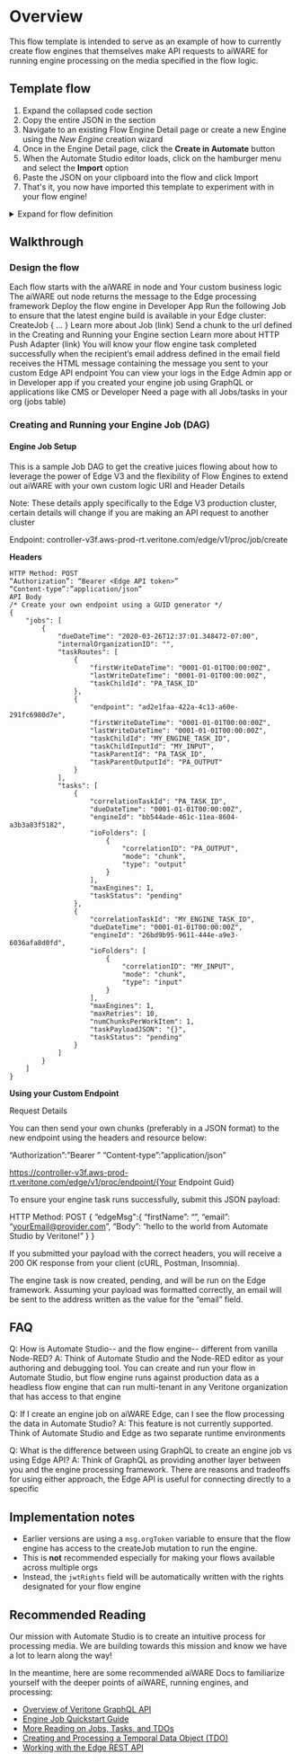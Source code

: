 # Overview

This flow template is intended to serve as an example of how to currently create flow engines that themselves make API requests to aiWARE for running engine processing on the media specified in the flow logic. 

## Template flow

1. Expand the collapsed code section
1. Copy the entire JSON in the section
1. Navigate to an existing Flow Engine Detail page or create a new Engine using the _New Engine_ creation wizard
1. Once in the Engine Detail page, click the **Create in Automate** button
1. When the Automate Studio editor loads, click on the hamburger menu and select the **Import** option
1. Paste the JSON on your clipboard into the flow and click Import
1. That's it, you now have imported this template to experiment with in your flow engine!

<details>
<summary>Expand for flow definition </summary>

```
[{"id":"e8111db7.09df3","type":"subflow","name":"aiWARE Poll Job (BETA)","info":"# Overview\nThis subflow encapsulates the polling pattern that accepts a `JobId` and polls the Job status\n\n## Input\n - `msg.jobId` - expects a valid Id of a Job created in your Veritone Organization\n\n## Output\n 1. The top port outputs the `msg.payload` and stores the results of the job query in JSON format\n 2. The bottom port outputs *failed* or *aborted* jobs in the `msg.payload` property\n\n## Beta Tag\n - Does *not* gracefully handle errors\n - Does *not* handle edge cases very well\n","category":"","in":[{"x":86.65465545654297,"y":286.2382164001465,"wires":[{"id":"6e023b2.85155c4"}]}],"out":[{"x":844.5081176757812,"y":494.53173828125,"wires":[{"id":"606a1259.1bbd6c","port":2}]},{"x":841.7302913665771,"y":588.9761734008789,"wires":[{"id":"606a1259.1bbd6c","port":4},{"id":"606a1259.1bbd6c","port":5}]}],"env":[],"color":"#FFAAAA","icon":"node-red/veritone-logo-transparent.png"},{"id":"606a1259.1bbd6c","type":"switch","z":"e8111db7.09df3","name":"check task status","property":"jobStatus","propertyType":"msg","rules":[{"t":"eq","v":"queued","vt":"str"},{"t":"eq","v":"running","vt":"str"},{"t":"eq","v":"complete","vt":"str"},{"t":"eq","v":"pending","vt":"str"},{"t":"eq","v":"failed","vt":"str"},{"t":"eq","v":"aborted","vt":"str"}],"checkall":"true","repair":false,"outputs":6,"x":450,"y":480,"wires":[["ab388984.585d58"],["ab388984.585d58"],[],["ab388984.585d58"],[],[]]},{"id":"ab388984.585d58","type":"delay","z":"e8111db7.09df3","name":"Keep Polling 25s...","pauseType":"delay","timeout":"25","timeoutUnits":"seconds","rate":"1","nbRateUnits":"1","rateUnits":"second","randomFirst":"1","randomLast":"5","randomUnits":"seconds","drop":false,"x":852.1390075683594,"y":394.976318359375,"wires":[["1ca061b0.c89f7e"]]},{"id":"1ca061b0.c89f7e","type":"aiware","z":"e8111db7.09df3","name":"CheckJobStatus","format":"handlebars","syntax":"mustache","template":"query checkJobStatus{\n    job(id:\"{{jobId}}\" ) {\n    id\n    status\n    targetId\n    tasks {\n        records{\n            id\n            status\n            jobId\n            output\n            engine{\n                id\n                name\n                categoryId\n                }\n                target{\n                id\n                organization{\n                    id\n                    name\n                    }\n                }\n            }\n        }\n    }\n}","x":510,"y":280,"wires":[["ce3b92f3.78069"],[]]},{"id":"ce3b92f3.78069","type":"change","z":"e8111db7.09df3","name":"get task details","rules":[{"p":"jobStatus","t":"set","pt":"msg","to":"payload.job.status","tot":"msg"},{"p":"jobId","t":"set","pt":"msg","to":"payload.job.id","tot":"msg"},{"p":"tdoId","t":"set","pt":"msg","to":"payload.job.targetId","tot":"msg"}],"action":"","property":"","from":"","to":"","reg":false,"x":406.2858581542969,"y":373.85693359375,"wires":[["606a1259.1bbd6c"]]},{"id":"6e023b2.85155c4","type":"change","z":"e8111db7.09df3","name":"set jobId","rules":[{"p":"jobId","t":"set","pt":"msg","to":"payload.createJob.id","tot":"msg"}],"action":"","property":"","from":"","to":"","reg":false,"x":240,"y":280,"wires":[["1ca061b0.c89f7e"]]},{"id":"841b1307.fc4df","type":"subflow","name":"Transcription process","info":"","category":"","in":[{"x":60,"y":180,"wires":[{"id":"64223232.ab95dc"}]}],"out":[{"x":960,"y":120,"wires":[{"id":"4710fd05.5a5c14","port":0}]},{"x":940,"y":240,"wires":[{"id":"4710fd05.5a5c14","port":1}]}],"env":[],"color":"#FFAAAA","icon":"node-red/veritone-logo-transparent.png"},{"id":"4710fd05.5a5c14","type":"subflow:e8111db7.09df3","z":"841b1307.fc4df","name":"","env":[],"x":750,"y":180,"wires":[[],[]]},{"id":"f5417735.7adf18","type":"aiware","z":"841b1307.fc4df","name":"transcribe","format":"handlebars","syntax":"mustache","template":"mutation createJob{\n  createJob(input:{\n    isReprocessJob:true\n    targetId:\"{{tdoId}}\" #merge in payload value w/ mustache syntax\n    tasks: [\n       {\n        engineId: \"54525249-da68-4dbf-b6fe-aea9a1aefd4d\"\n        #transcription\n       }]\n  }) {\n    id\n  }\n}","x":480,"y":180,"wires":[["4710fd05.5a5c14"],[]]},{"id":"64223232.ab95dc","type":"function","z":"841b1307.fc4df","name":"Parse chunk buffer","func":"//hardcode the API url for this run\nmsg.url = 'https://api.veritone.com/v3/graphql';\n\n//Hardcoded token for Automate Training Org\nmsg.orgToken = '256235:6a4523ece2fd4cc89fbc7975b726795ce1a46d384cb1441b8ff14b22afc5f840';\n\n//Parse the string into a JSON\n//We should evaluate if this is actually a JSOn\nconst obj = JSON.parse(Buffer.from(msg.payload.aiwareChunk));\nconst {edgePayload} = obj;\n\n//Now we can start parsing the actual JSON message :-D\n//Check for tdoId value\nif(edgePayload.tdoId){\n    msg.tdoId = edgePayload.tdoId\n}\n//Now check for sendTo value\nmsg.to = edgePayload.sendTo || \"andrew+noSendTo@veritone.com\";\nmsg.firstName = edgePayload.firstName || 'AndyThere';\n//Create an event msg that saves `aiware in` payload\nmsg.event = msg.payload;\nmsg.payload.aiwareChunkObject = obj;\nreturn msg;","outputs":1,"noerr":0,"x":270,"y":180,"wires":[["f5417735.7adf18"]]},{"id":"5b3f707a.c5944","type":"subflow","name":"concat cognitive results","info":"","category":"","in":[{"x":40,"y":80,"wires":[{"id":"9c241f6.24ee7e"}]}],"out":[{"x":1120,"y":300,"wires":[{"id":"f083cdd9.2dda3","port":0}]},{"x":400,"y":200,"wires":[{"id":"9c241f6.24ee7e","port":1},{"id":"9c5dbb53.afe8d8","port":1},{"id":"dfb8420f.ecbd4","port":1}]}],"env":[],"color":"#FFAAAA","icon":"font-awesome/fa-bolt"},{"id":"3c39c314.5930dc","type":"function","z":"5b3f707a.c5944","name":"Process Results","func":"// Save TDO name to use as filename of Word document:\n\nmsg.filename = \"\";\nvar tdoNameArray = msg.payload.temporalDataObject.name.split(\".\");\n\nfor (var i = 0; i < tdoNameArray.length - 1; i++)\n{\n    msg.filename += tdoNameArray[i] + \".\";\n}\n\nmsg.filename += \"docx\";\n\n// Save Engine IDs for Transcription and Speaker Separation engine tasks that have completed on the TDO:\n\n// Engine ID of TDO's Transcription engine \nvar transcriptionEngineId = \"\";\n\n// Engine ID of TDO's translate engine\nvar translateEngineId = \"\";\n\nvar jobArray = msg.payload.temporalDataObject.jobs.records;\n\nfor (var i = 0; i < jobArray.length; i++)\n{\n\tvar taskArray = jobArray[i].tasks.records;\n\n\tfor (var j = 0; j < taskArray.length; j++)\n\t{\n\t\tvar curEngineId = taskArray[j].engine.id;\t\t\t\t\n\t\tvar curEngineCategoryId = taskArray[j].engine.category.id;\n\t\t\n\t\t// Use first Engine ID encountered for Transcription category\n\t\tif (curEngineCategoryId === \"67cd4dd0-2f75-445d-a6f0-2f297d6cd182\" && transcriptionEngineId === \"\")\n\t\t{\n\t\t\ttranscriptionEngineId = curEngineId;\n\t\t}\n\t\t// Use first Engine ID encountered for Translate category\n\t\telse if (curEngineCategoryId === \"3b2b2ff8-44aa-4db4-9b71-ff96c3bf5923\" && translateEngineId === \"\")\n\t\t{\n\t\t\ttranslateEngineId = curEngineId;\n\t\t}\n\t}\n}\n\nmsg.transcriptionEngineId = transcriptionEngineId;\nmsg.translateEngineId = translateEngineId;\n\nreturn msg;","outputs":1,"noerr":0,"x":420,"y":80,"wires":[["9c5dbb53.afe8d8"]]},{"id":"9c241f6.24ee7e","type":"aiware","z":"5b3f707a.c5944","name":"get EngineIDs","format":"handlebars","syntax":"mustache","template":"query {\n  temporalDataObject(id: \"{{tdoId}}\") {\n    name\n    jobs {\n      records {\n        id\n        createdDateTime\n        status\n        tasks(status: complete) {\n          records {\n            id\n            status\n            engine {\n              id\n              name\n              category {\n                id\n                name\n              }\n            }\n          }\n        }\n      }      \n    }\n  }\n}","x":200,"y":80,"wires":[["3c39c314.5930dc"],[]]},{"id":"9c5dbb53.afe8d8","type":"switch","z":"5b3f707a.c5944","name":"Translation Exists?","property":"translateEngineId","propertyType":"msg","rules":[{"t":"empty"},{"t":"nempty"}],"checkall":"true","repair":false,"outputs":2,"x":627.5555419921875,"y":80,"wires":[["dfb8420f.ecbd4"],[]]},{"id":"dfb8420f.ecbd4","type":"aiware","z":"5b3f707a.c5944","name":"Get Engine Results","format":"handlebars","syntax":"mustache","template":"query {\n\tengineResults(tdoId: \"{{tdoId}}\", engineIds: [\"{{transcriptionEngineId}}\"]) {\n\t  records {\n\t\ttdoId\n\t\tengineId\n\t\tstartOffsetMs\n\t\tstopOffsetMs\n\t\tjsondata\n\t\tassetId\n\t\tuserEdited\n\t  }\n\t}\n}","x":870,"y":80,"wires":[["18d0dd43.4a6b63"],[]]},{"id":"18d0dd43.4a6b63","type":"function","z":"5b3f707a.c5944","name":"format engine results","func":"\nvar transcriptionArray = msg.payload.engineResults.records[0].jsondata.series;  // JSON output of Transcription engine results\nvar textContent = \"\";\t                                                        // Content of \"text\" output\n\n// Go through each word in \"transcriptionArray\" and build \"textContent\"\nfor (var i = 0; i < transcriptionArray.length; i++)\n{\n\tvar curWord = transcriptionArray[i].words[0].word;\n\t\n\t// If current word is a period, append it to \"textContent\"\n\tif (curWord === \".\")\n\t{\n\t\ttextContent += curWord;\n\t}\n\t// Otherwise, append a space followed by the current word to \"textContent\"\n\telse\n\t{\n\t\ttextContent += \" \" + curWord;\n\t}\n}\n\nmsg.textContent = textContent.trim();\nnode.warn(\"msg.textContent = \" + msg.textContent);\n\nmsg.to = 'andrew+blmbgreport@veritone.com';\nmsg.cc = 'minh.nguyen+blmbgreport@setacinq.vn';\n\nmsg.topic = 'Your NLP Results (Flow Engine)';\n\nreturn msg;","outputs":1,"noerr":0,"x":760,"y":300,"wires":[["f083cdd9.2dda3"]]},{"id":"f083cdd9.2dda3","type":"template","z":"5b3f707a.c5944","name":"format html","field":"payload","fieldType":"msg","format":"handlebars","syntax":"mustache","template":"<!DOCTYPE html PUBLIC \"-//W3C//DTD HTML 4.01 Transitional//EN\"\n   \"http://www.w3.org/TR/html4/loose.dtd\">\n<html>\n<head>\n    <meta http-equiv=\"Content-Type\" content=\"text/html; charset=UTF-8\">\n    <meta name=\"viewport\" content=\"initial-scale=1.0\">\n    <meta name=\"format-detection\" content=\"telephone=no\">\n    <title>aiWARE analytics report</title>\n    <style type=\"text/css\" data-premailer=\"ignore\">\n        .ReadMsgBody { width: 100%; background-color: #f4f4f4;}\n        .ExternalClass {width: 100%; background-color: #f4f4f4;}\n        .ExternalClass, .ExternalClass p, .ExternalClass span, .ExternalClass font, .ExternalClass td, .ExternalClass div {line-height:100%;}\n        body {-webkit-text-size-adjust:none; -ms-text-size-adjust:none;}\n        body {margin:0; padding:0;}\n        table {border-spacing:0;}\n        table td {border-collapse:collapse;}\n        .yshortcuts a {border-bottom: none !important;}\n        @media screen and (max-width: 600px), screen and (max-device-width: 600px) {\n            table[class=\"container\"] { width: 95% !important; }\n        }\n        @media screen and (max-width: 480px), screen and (max-device-width: 480px) {\n            td[class=\"container-padding\"] { padding-left: 12px !important; padding-right: 12px !important; }\n          \ttable.container td.logo { text-align: center; border-bottom: 1px solid #efefef; height:100px; color:#fff }\n        }\n    </style>\n    <style type=\"text/css\">\n        body { background-color: #f4f4f4; padding: 10px 0; margin: 10px 0; }\n        table.container { font-family: Lato, Arial, sans-serif; color: #434343; }\n        table.container td.header div { height: 10px; border: 1px solid #042f6d; }\n        table.container td.logo { background-size: cover; text-align: center; border-bottom: 1px solid #efefef; height:200px; color:#fff }\n        h1, h2, h3, h4, h5, h6 { color: #4e7ca4; line-height: 1.5; margin: 0 0 25px 0; }\n        h1 { font-size: 24px; } h2 { font-size: 18px; } h3 { font-size: 16px; } h4, h5, h6 { font-size: 14px; }\n        p { font-size: 14px; line-height: 1.5; margin: 0 0 25px 0; color: #434343; }\n        a { color: #0e4595; text-decoration: underline; }\n        td.container-padding img { border: 1px solid #ddd; padding: 37px; margin: 0 19px; }\n        a.intercom-h2b-button { background-color: #3e8acc; border-radius: 3px; color:#fff; display: inline-block; font-size: 14px; height: 44px; line-height:44px; padding: 0px 28px; text-decoration: none; }\n        ul li, ol li { font-size: 14px; line-height: 1.5; }\n        table.footer { background: #f4f4f4; width: 100%; padding-top:30px;}\n        table.footer td { vertical-align: middle; text-align: center; color: #434343; font-size: 12px; }\n      \ttable.footer p { color: #a0a0a0; font-size:12px; }\n    </style>\n</head>\n<body style=\"margin: 10px 0;padding: 10px 0;-webkit-text-size-adjust: none;-ms-text-size-adjust: none;background-color: #f4f4f4;\" leftmargin=\"0\" topmargin=\"0\" marginwidth=\"0\" marginheight=\"0\">\n<br>\n<table border=\"0\" width=\"100%\" height=\"100%\" cellpadding=\"0\" cellspacing=\"0\" bgcolor=\"#f4f4f4\" style=\"border-spacing: 0;\">\n  <tr>\n    <td align=\"center\" valign=\"top\" bgcolor=\"#f4f4f4\" style=\"background-color: #f4f4f4;border-collapse: collapse;\">\n      <table width=\"600\" cellpadding=\"0\" cellspacing=\"0\" border=\"0\" class=\"container\" bgcolor=\"#ffffff\" style=\"border-spacing: 0;font-family: Lato, Arial, sans-serif;color: #434343;\">\n        <tr>\n          <td class=\"container-padding\" bgcolor=\"#ffffff\" style=\"background-color: #ffffff;padding-left: 30px;padding-right: 30px;border-collapse: collapse;\"><br />\n            <!-- ### Begin Content! ### -->\n            <h1>Your aiWARE Analytics Report</h1>\n\n            <!-- ADD CONTENT HERE -->        \n            <p style=\"font-size: 14px; line-height: 1.5; margin: 0 0 25px 0; color: #434343;\">\n            <p>Hi {{firstName}}, here is your latest aiWARE cognitive analytics report:\n            </td>\n        </tr>\n        <tr>\n        <td valign=\"middle\" style=\"padding:10px 40px 5px; background-color:#ffffff; font-family:'Lato',Arial,sans-serif; font-size:14px;\"><table width=\"100%\">\n          <tbody>\n            <tr>\n              <td><img src=\"https://static.veritone.com/email/gear-fa.png\" width=\"18px\" style=\"height:10%;\"></td>\n              <td class=\"container-padding\" width=\"100%\" style=\"padding-left:5px;\"><span style=\"font-family:'Lato-Bold',Arial,sans-serif; font-weight:bold;\">Your Transcription Results</span>\n              </td>\n            </tr>\n          </tbody>\n        </table>\n        </td>\n        </tr>\n        <tr>\n        <td style=\"padding:5px 40px 25px 40px; background-color:#ffffff; font-family:'Lato',Arial,sans-serif; font-size:14px;\"><table width=\"100%\">\n          <tbody>\n            <tr>\n              <td style=\"padding-bottom: 5px;\">\n                <tbody>\n                  <tr>\n                    <td style=\"padding:5px 20px 5px 10px; background-color:#ffffff; font-family:'Lato',Arial,sans-serif; font-size:14px; color:#333333;\">\n                      <p style=\"margin:0px 10px 0px 20px; background-color:#ffffff; font-family:'Lato',Arial,sans-serif; font-size:14px; color#333333;\">\n                          {{{textContent}}}\n                      </p> \n                    </td>\n                  </tr>\n                </tbody>  \n              </td>\n            </tr>\n            </tbody>\n            </table></td>\n        </tr>\n        <tr>  \n        <td valign=\"middle\" style=\"padding:0px 40px; background-color:#ffffff; font-family:'Lato',Arial,sans-serif; font-size:14px;\"><table width=\"100%\">\n          <tbody>\n            <tr>\n              <td><img src=\"https://static.veritone.com/email/info-negfill.png\" width=\"18px\" style=\"height:10%;\"></td>\n              <td class=\"container-padding\" width=\"100%\" style=\"padding-left:5px;\"><span style=\"font-family:'Lato-Bold',Arial,sans-serif; font-weight:bold;\">Details</span></td>\n            </tr>\n          </tbody>\n        </table>\n        </td>\n        </tr>\n        <tr>\n        <td style=\"padding:5px 40px 25px 40px; background-color:#ffffff; font-family:'Lato',Arial,sans-serif; font-size:14px;\"><table width=\"100%\">\n            <tbody>\n              <tr>\n                <td style=\"padding: 0px 10px 0px 25px;\"><span style=\"font-family:'Lato',Arial,sans-serif;\">\n                  You can view the original file and other cognitive details for this media file by clicking the button below\n                  </td>\n                </tr>\n              </tbody>\n            </table>\n          </td>\n        </tr>\n        <tr>\n            <td class=\"container-padding\" style=\"background-color: #ffffff; padding: 10px 40px;\">\n                <center><a href=\"https://cms.veritone.com/#/media-details/{{todId}}\" style=\"background-color: #3e8acc; border-radius: 3px; color:#fff; display: inline-block; font-size: 14px; width:133px; height:44px; line-height:44px; padding: 0px 28px; text-align:center; font-family:'Lato',Arial,sans-serif; text-decoration: none;\">Media Link</a></center>\n            </td>\n        </tr>    \n        <tr>\n        <td class=\"container-padding\" bgcolor=\"#ffffff\" style=\"background-color: #ffffff;padding-left: 30px;padding-right: 30px;border-collapse: collapse;\">\n            <p style=\"font-size: 14px; line-height: 1.5; margin: 0 0 25px 0; color: #434343;\">\n            Create with care,<br>\n            Team Veritone\n            </p>\n          </td>\n        </tr>\n            <!-- ### End Content ### -->\n\n        <tr>\n            <td style=\"border-collapse: collapse;\">\n                <table border=\"0\" width=\"100%\" height=\"100%\" cellpadding=\"0\" cellspacing=\"0\" bgcolor=\"#fbfbfb\" class=\"footer\" style=\"border-spacing: 0;background: #f4f4f4;width: 100%;padding-top: 30px;\">\n                    <tr>\n                      <td style=\"border-collapse: collapse;vertical-align: middle;text-align: center;color: #434343;font-size: 12px;\">\n                        <p style=\"font-size: 12px;line-height: 1.5;margin: 0 0 25px 0;color: #a0a0a0;\">&copy; 2020 Veritone | All Rights Reserved<br>\n                        575 Anton Blvd, Costa Mesa, CA 92627\n                        </p>\n                      </td>\n                    </tr>\n                </table>\n            </td>\n        </tr>\n      </table>\n    </td>\n  </tr>\n</table>\n<br>\n</body>\n</html>","output":"str","x":970,"y":300,"wires":[[]]},{"id":"c20ef88c.0f9d88","type":"subflow","name":"error reporting","info":"","category":"","in":[],"out":[],"env":[],"color":"#FFAAAA","icon":"node-red/alert.svg"},{"id":"f469e397.cac46","type":"catch","z":"c20ef88c.0f9d88","name":"","scope":null,"uncaught":true,"x":200,"y":140,"wires":[["f369edbe.24278","3f954412.2e82dc","90c07ddc.2eb1e"]]},{"id":"f369edbe.24278","type":"debug","z":"c20ef88c.0f9d88","name":"Catch all errors","active":true,"tosidebar":true,"console":true,"tostatus":false,"complete":"payload","targetType":"msg","x":470,"y":140,"wires":[]},{"id":"2e54059b.52291a","type":"e-mail","z":"c20ef88c.0f9d88","server":"smtp.mandrillapp.com","port":"587","secure":false,"tls":false,"name":"andrew+blmbgerrs@veritone.com","dname":"email","x":650,"y":240,"wires":[]},{"id":"3f954412.2e82dc","type":"function","z":"c20ef88c.0f9d88","name":"append error objs","func":"//Structure an email subject!\nmsg.topic = `Flow Engine Runtime Error for Task - ${msg.edgeTaskId}`;\n\n//Temporary value to store the msg.payload value\nlet errPayload = msg.payload;\n\n\n//Structure a response to both Edge & Email Alert\nmsg.payload = {\n    \"Message\":\"The engine task encountered an error at runtime. See report below\",\n    \"errorBody\":msg.error,\n    \"previousPayload\":errPayload\n}\n\nreturn msg;","outputs":1,"noerr":0,"x":470,"y":240,"wires":[["2e54059b.52291a"]]},{"id":"90c07ddc.2eb1e","type":"aiware-out","z":"c20ef88c.0f9d88","name":"","statusCode":"500","x":460,"y":60,"wires":[]},{"id":"95365ac.08b9aa8","type":"tab","label":"Flow NLP Demo 1","disabled":false,"info":"# Overview\nFlow engine processing a file with Transcription and then translation\n\n## Use case\nIn this use-case, we:\n - Ingest an audio visual file from an S3 bucket\n - Write some initial metadata to the file (\"name\") and run `Transcription` processing\n - Once transcription is done, we then:\n  - run Face Recognition (detecting and recognizing) using a Library of Faces\n  - run Speaker Separation which processes the file *and* the transcript\n - Once all engine processes have finished, we then query the cognitive results,\n - We merge them all together\n - And then send out as an HTML email template to the specified recipient!"},{"id":"4ce5a841.672ff8","type":"aiware-in","z":"95365ac.08b9aa8","name":"","tdoId":"1010801274","tdoContent":"","addToJob":false,"endpointUUID":"","x":139,"y":269,"wires":[["e27b69f6.7ad228"]]},{"id":"a4010c87.172f1","type":"e-mail","z":"95365ac.08b9aa8","server":"smtp.mandrillapp.com","port":"587","secure":false,"tls":false,"name":"","dname":"email","x":909,"y":189,"wires":[]},{"id":"787edb70.c0efb4","type":"aiware-out","z":"95365ac.08b9aa8","name":"Edge OK","statusCode":200,"x":982,"y":269,"wires":[]},{"id":"c2035d02.aa3f5","type":"subflow:c20ef88c.0f9d88","z":"95365ac.08b9aa8","name":"","env":[],"x":131,"y":65,"wires":[]},{"id":"99782c6a.8d723","type":"subflow:5b3f707a.c5944","z":"95365ac.08b9aa8","name":"","env":[],"x":669,"y":249,"wires":[["a4010c87.172f1","787edb70.c0efb4"],["23c6a57c.802d7a"]]},{"id":"23c6a57c.802d7a","type":"aiware-out","z":"95365ac.08b9aa8","name":"","statusCode":"500","x":679,"y":329,"wires":[]},{"id":"e27b69f6.7ad228","type":"subflow:841b1307.fc4df","z":"95365ac.08b9aa8","name":"","env":[],"x":359,"y":269,"wires":[["99782c6a.8d723"],["23c6a57c.802d7a"]]},{"id":"33af6a9a.727ee6","type":"comment","z":"95365ac.08b9aa8","name":"Catch and Report Errors","info":"","x":155,"y":112,"wires":[]},{"id":"95f14e21.e2126","type":"comment","z":"95365ac.08b9aa8","name":"Incoming Messages from Edge","info":"","x":158,"y":343,"wires":[]},{"id":"bf408573.f663d8","type":"comment","z":"95365ac.08b9aa8","name":"Run transcription on the file","info":"This node will evaluate the value specified in the msg.payload.aiwareChunk and assuming it's a JSON that includes the `tdoId`, will process the TemporalDataObject specified","x":444,"y":199,"wires":[]}]
```

</details>

## Walkthrough

### Design the flow
Each flow starts with the aiWARE in node and
Your custom business logic
The aiWARE out node returns the message to the Edge processing framework
Deploy the flow engine in Developer App
Run the following Job to ensure that the latest engine build is available in your Edge cluster:
CreateJob { … }
Learn more about Job (link)
Send a chunk to the url defined in the Creating and Running your Engine section
Learn more about HTTP Push Adapter (link)
You will know your flow engine task completed successfully when the recipient’s email address defined in the email field receives the HTML message containing the message you sent to your custom Edge API endpoint
You can view your logs in the Edge Admin app or in Developer app if you created your engine job using GraphQL or applications like CMS or Developer
Need a page with all Jobs/tasks in your org (jobs table)


### Creating and Running your Engine Job (DAG)

#### Engine Job Setup

This is a sample Job DAG to get the creative juices flowing about how to leverage the power of Edge V3 and the flexibility of Flow Engines to extend out aiWARE with your own custom logic
URI and Header Details

Note: These details apply specifically to the Edge V3 production cluster, certain details will change if you are making an API request to another cluster

Endpoint: controller-v3f.aws-prod-rt.veritone.com/edge/v1/proc/job/create


**Headers**

```
HTTP Method: POST
“Authorization”: “Bearer <Edge API token>”
“Content-type”:”application/json”
API Body
/* Create your own endpoint using a GUID generator */
{
	"jobs": [
		{
			"dueDateTime": "2020-03-26T12:37:01.348472-07:00",
			"internalOrganizationID": "",
			"taskRoutes": [
				{
					"firstWriteDateTime": "0001-01-01T00:00:00Z",
					"lastWriteDateTime": "0001-01-01T00:00:00Z",
					"taskChildId": "PA_TASK_ID"
				},
				{
					"endpoint": "ad2e1faa-422a-4c13-a60e-291fc6980d7e",
					"firstWriteDateTime": "0001-01-01T00:00:00Z",
					"lastWriteDateTime": "0001-01-01T00:00:00Z",
					"taskChildId": "MY_ENGINE_TASK_ID",
					"taskChildInputId": "MY_INPUT",
					"taskParentId": "PA_TASK_ID",
					"taskParentOutputId": "PA_OUTPUT"
				}
			],
			"tasks": [
				{
					"correlationTaskId": "PA_TASK_ID",
					"dueDateTime": "0001-01-01T00:00:00Z",
					"engineId": "bb544ade-461c-11ea-8604-a3b3a83f5182",
					"ioFolders": [
						{
							"correlationID": "PA_OUTPUT",
							"mode": "chunk",
							"type": "output"
						}
					],
					"maxEngines": 1,
					"taskStatus": "pending"
				},
				{
					"correlationTaskId": "MY_ENGINE_TASK_ID",
					"dueDateTime": "0001-01-01T00:00:00Z",
					"engineId": "26bd9b95-9611-444e-a9e3-6036afa8d0fd",
					"ioFolders": [
						{
							"correlationID": "MY_INPUT",
							"mode": "chunk",
							"type": "input"
						}
					],
					"maxEngines": 1,
					"maxRetries": 10,
					"numChunksPerWorkItem": 1,
					"taskPayloadJSON": "{}",
					"taskStatus": "pending"
				}
			]
		}
	]
}
```

**Using your Custom Endpoint**

Request Details

You can then send your own chunks (preferably in a JSON format) to the new endpoint using the headers and resource below:

“Authorization”:”Bearer <Edge API Token>”
“Content-type”:”application/json”

https://controller-v3f.aws-prod-rt.veritone.com/edge/v1/proc/endpoint/{Your Endpoint Guid}

To ensure your engine task runs successfully, submit this JSON payload:

HTTP Method: POST
{
“edgeMsg":{
	“firstName”: “<your first name>”,
	“email”: “yourEmail@provider.com”,
	“Body”: “hello to the world from Automate Studio by Veritone!”
}
}

If you submitted your payload with the correct headers, you will receive a 200 OK response from your client (cURL, Postman, Insomnia).

The engine task is now created, pending, and will be run on the Edge framework. Assuming your payload was formatted correctly, an email will be sent to the address written as the value for the “email” field.



## FAQ

Q: How is Automate Studio-- and the flow engine-- different from vanilla Node-RED?
A: Think of Automate Studio and the Node-RED editor as your authoring and debugging tool. You can create and run your flow in Automate Studio, but flow engine runs against production data as a headless flow engine that can run multi-tenant in any Veritone organization that has access to that engine

Q: If I create an engine job on aiWARE Edge, can I see the flow processing the data in Automate Studio?
A: This feature is not currently supported. Think of Automate Studio and Edge as two separate runtime environments

Q: What is the difference between using GraphQL to create an engine job vs using Edge API?
A: Think of GraphQL as providing another layer between you and the engine processing framework. There are reasons and tradeoffs for using either approach, the Edge API is useful for connecting directly to a specific 

## Implementation notes

- Earlier versions are using a `msg.orgToken` variable to ensure that the flow engine has access to the createJob mutation to run the engine.
- This is **not** recommended especially for making your flows available across multiple orgs
- Instead, the `jwtRights` field will be automatically written with the rights designated for your flow engine


## Recommended Reading

Our mission with Automate Studio is to create an intuitive process for processing media. We are building towards this mission and know we have a lot to learn along the way!

In the meantime, here are some recommended aiWARE Docs to familiarize yourself with the deeper points of aiWARE, running engines, and processing:

- [Overview of Veritone GraphQL API](https://docs.veritone.com/#/apis/using-graphql)
- [Engine Job Quickstart Guide](https://docs.veritone.com/#/apis/job-quickstart/)
- [More Reading on Jobs, Tasks, and TDOs](https://docs.veritone.com/#/apis/jobs-tasks-tdos)
- [Creating and Processing a Temporal Data Object (TDO)](https://docs.veritone.com/#/apis/tutorials/upload-and-process)
- [Working with the Edge REST API](https://docs.veritone.com/#/apis/edge/index.html)

